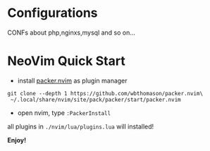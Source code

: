 Configurations
==============

CONFs about php,nginxs,mysql and so on...

# NeoVim Quick Start

* install [packer.nvim](https://github.com/wbthomason/packer.nvim) as plugin manager

```
git clone --depth 1 https://github.com/wbthomason/packer.nvim\
 ~/.local/share/nvim/site/pack/packer/start/packer.nvim
```

* open nvim, type `:PackerInstall`

all plugins in `./nvim/lua/plugins.lua` will installed!

**Enjoy!**
